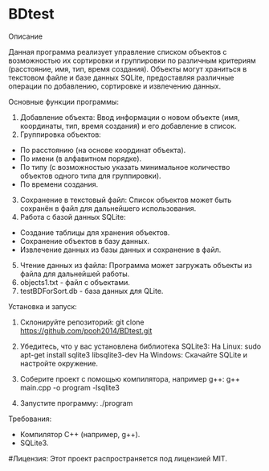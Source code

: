 # BDtest
Описание

Данная программа реализует управление списком объектов с возможностью их сортировки и группировки по различным критериям (расстояние, имя, тип, время создания). Объекты могут храниться в текстовом файле и базе данных SQLite, предоставляя различные операции по добавлению, сортировке и извлечению данных.

Основные функции программы:
1. Добавление объекта: Ввод информации о новом объекте (имя, координаты, тип, время создания) и его добавление в список.
2. Группировка объектов:
  - По расстоянию (на основе координат объекта).
  - По имени (в алфавитном порядке).
  - По типу (с возможностью указать минимальное количество объектов одного типа для группировки).
  - По времени создания.
3. Сохранение в текстовый файл: Список объектов может быть сохранён в файл для дальнейшего использования.
4. Работа с базой данных SQLite:
  - Создание таблицы для хранения объектов.
  - Сохранение объектов в базу данных.
  - Извлечение данных из базы данных и сохранение в файл.
5. Чтение данных из файла: Программа может загружать объекты из файла для дальнейшей работы.
6. objects1.txt - файл с объектами.
7. testBDForSort.db - база данных для QLite.

Установка и запуск:
  1. Склонируйте репозиторий:
    git clone https://github.com/pooh2014/BDtest.git

  2. Убедитесь, что у вас установлена библиотека SQLite3:
    На Linux:
      sudo apt-get install sqlite3 libsqlite3-dev
    На Windows:
      Скачайте SQLite и настройте окружение.
  
  3. Соберите проект с помощью компилятора, например g++:
    g++ main.cpp -o program -lsqlite3
  
  4. Запустите программу:
    ./program

Требования:
  - Компилятор C++ (например, g++).
  - SQLite3.

#Лицензия:
Этот проект распространяется под лицензией MIT.
